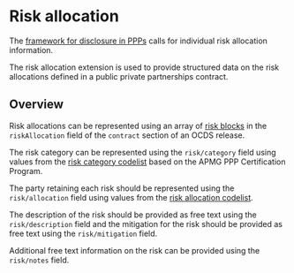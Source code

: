 # Risk allocation

The [framework for disclosure in PPPs](http://pubdocs.worldbank.org/en/773541448296707678/Disclosure-in-PPPs-Framework.pdf) calls for individual risk allocation information.

The risk allocation extension is used to provide structured data on the risk allocations defined in a public private partnerships contract.

## Overview

Risk allocations can be represented using an array of [risk blocks](../../../schema/reference/#organization) in the `riskAllocation` field of the `contract` section of an OCDS release.

The risk category can be represented using the `risk/category` field using values from the [risk category codelist](../schema/codelists/#risk-category) based on the APMG PPP Certification Program.

The party retaining each risk should be represented using the `risk/allocation` field using values from the [risk allocation codelist](../schema/codelists/#risk-allocation).

The description of the risk should be provided as free text using the `risk/description` field and the mitigation for the risk should be provided as free text using the `risk/mitigation` field.

Additional free text information on the risk can be provided using the `risk/notes` field.
